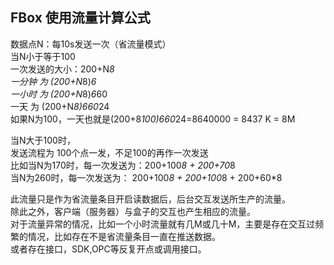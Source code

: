 ## FBox 使用流量计算公式  

数据点N：每10s发送一次（省流量模式）  
  当N小于等于100  
  一次发送的大小：200+N*8  
  一分钟 为 (200+N*8)*6  
  一小时 为 (200+N*8)*6*60  
  一天   为 (200+N*8)*6*60*24  
  如果N为100，一天也就是(200+8*100)*6*60*24=8640000 = 8437 K = 8M  

  当N大于100时，  
  发送流程为 100个点一发，不足100的再作一次发送  
  比如当N为170时，每一次发送为：200+100*8 + 200+70*8  
  当N为260时，每一次发送为：    200+100*8 + 200+100*8 + 200+60*8  

  此流量只是作为省流量条目开启读数据后，后台交互发送所生产的流量。  
  除此之外，客户端（服务器）与盒子的交互也产生相应的流量。  
  对于流量异常的情况，比如一个小时流量就有几M或几十M，主要是存在交互过频繁的情况，比如存在不是省流量条目一直在推送数据。  
或者存在接口，SDK,OPC等反复开点或调用接口。  